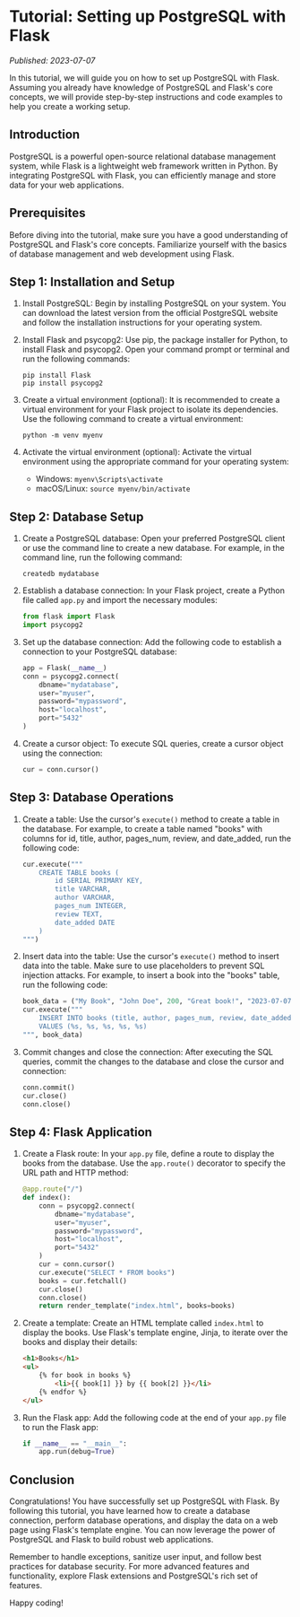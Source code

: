 # Tutorial: Setting up PostgreSQL with Flask

*Published: 2023-07-07*

In this tutorial, we will guide you on how to set up PostgreSQL with Flask. Assuming you already have knowledge of PostgreSQL and Flask's core concepts, we will provide step-by-step instructions and code examples to help you create a working setup. 

## Introduction

PostgreSQL is a powerful open-source relational database management system, while Flask is a lightweight web framework written in Python. By integrating PostgreSQL with Flask, you can efficiently manage and store data for your web applications. 

## Prerequisites

Before diving into the tutorial, make sure you have a good understanding of PostgreSQL and Flask's core concepts. Familiarize yourself with the basics of database management and web development using Flask.

## Step 1: Installation and Setup

1. Install PostgreSQL: Begin by installing PostgreSQL on your system. You can download the latest version from the official PostgreSQL website and follow the installation instructions for your operating system.

2. Install Flask and psycopg2: Use pip, the package installer for Python, to install Flask and psycopg2. Open your command prompt or terminal and run the following commands:
   ```
   pip install Flask
   pip install psycopg2
   ```

3. Create a virtual environment (optional): It is recommended to create a virtual environment for your Flask project to isolate its dependencies. Use the following command to create a virtual environment:
   ```
   python -m venv myenv
   ```

4. Activate the virtual environment (optional): Activate the virtual environment using the appropriate command for your operating system:
   - Windows: `myenv\Scripts\activate`
   - macOS/Linux: `source myenv/bin/activate`

## Step 2: Database Setup

1. Create a PostgreSQL database: Open your preferred PostgreSQL client or use the command line to create a new database. For example, in the command line, run the following command:
   ```
   createdb mydatabase
   ```

2. Establish a database connection: In your Flask project, create a Python file called `app.py` and import the necessary modules:
   ```python
   from flask import Flask
   import psycopg2
   ```

3. Set up the database connection: Add the following code to establish a connection to your PostgreSQL database:
   ```python
   app = Flask(__name__)
   conn = psycopg2.connect(
       dbname="mydatabase",
       user="myuser",
       password="mypassword",
       host="localhost",
       port="5432"
   )
   ```

4. Create a cursor object: To execute SQL queries, create a cursor object using the connection:
   ```python
   cur = conn.cursor()
   ```

## Step 3: Database Operations

1. Create a table: Use the cursor's `execute()` method to create a table in the database. For example, to create a table named "books" with columns for id, title, author, pages_num, review, and date_added, run the following code:
   ```python
   cur.execute("""
       CREATE TABLE books (
           id SERIAL PRIMARY KEY,
           title VARCHAR,
           author VARCHAR,
           pages_num INTEGER,
           review TEXT,
           date_added DATE
       )
   """)
   ```

2. Insert data into the table: Use the cursor's `execute()` method to insert data into the table. Make sure to use placeholders to prevent SQL injection attacks. For example, to insert a book into the "books" table, run the following code:
   ```python
   book_data = ("My Book", "John Doe", 200, "Great book!", "2023-07-07")
   cur.execute("""
       INSERT INTO books (title, author, pages_num, review, date_added)
       VALUES (%s, %s, %s, %s, %s)
   """, book_data)
   ```

3. Commit changes and close the connection: After executing the SQL queries, commit the changes to the database and close the cursor and connection:
   ```python
   conn.commit()
   cur.close()
   conn.close()
   ```

## Step 4: Flask Application

1. Create a Flask route: In your `app.py` file, define a route to display the books from the database. Use the `app.route()` decorator to specify the URL path and HTTP method:
   ```python
   @app.route("/")
   def index():
       conn = psycopg2.connect(
           dbname="mydatabase",
           user="myuser",
           password="mypassword",
           host="localhost",
           port="5432"
       )
       cur = conn.cursor()
       cur.execute("SELECT * FROM books")
       books = cur.fetchall()
       cur.close()
       conn.close()
       return render_template("index.html", books=books)
   ```

2. Create a template: Create an HTML template called `index.html` to display the books. Use Flask's template engine, Jinja, to iterate over the books and display their details:
   ```html
   <h1>Books</h1>
   <ul>
       {% for book in books %}
           <li>{{ book[1] }} by {{ book[2] }}</li>
       {% endfor %}
   </ul>
   ```

3. Run the Flask app: Add the following code at the end of your `app.py` file to run the Flask app:
   ```python
   if __name__ == "__main__":
       app.run(debug=True)
   ```

## Conclusion

Congratulations! You have successfully set up PostgreSQL with Flask. By following this tutorial, you have learned how to create a database connection, perform database operations, and display the data on a web page using Flask's template engine. You can now leverage the power of PostgreSQL and Flask to build robust web applications.

Remember to handle exceptions, sanitize user input, and follow best practices for database security. For more advanced features and functionality, explore Flask extensions and PostgreSQL's rich set of features.

Happy coding!
        